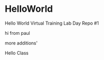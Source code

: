 # HelloWorld
Hello World Virtual Training Lab Day Repo #1


 hi from paul 
 
 more additions'


Hello Class
